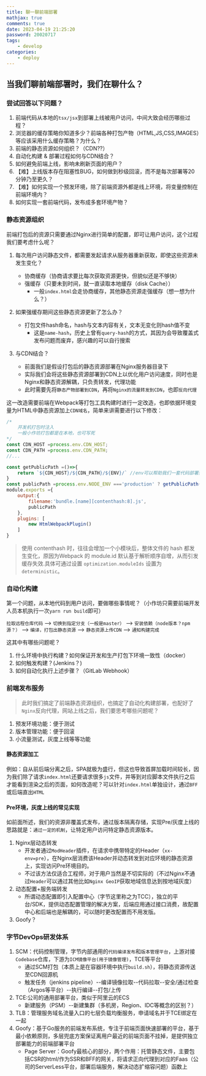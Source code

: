 ```yaml
---
title: 聊一聊前端部署
mathjax: true
comments: true
date: 2023-04-19 21:25:20
password: 20020717
tags:
    - develop
categories:
    - deploy
---
```

## 当我们聊前端部署时，我们在聊什么？

### 尝试回答以下问题？

1. 前端代码从本地的`tsx/jsx`到部署上线被用户访问，中间大致会经历哪些过程？
2. 浏览器的缓存策略你知道多少？前端各种打包产物（HTML,JS,CSS,IMAGES）等应该采用什么缓存策略？为什么？
3. 前端的静态资源如何组织？（CDN??）
4. 自动化构建 & 部署过程如何与CDN结合？
5. 如何避免前端上线，影响未刷新页面的用户？ 
6. 【难】上线版本存在阻塞性BUG，如何做到秒级回滚，而不是每次部署等20分钟乃至更久？
7. 【难】如何实现一个预发环境，除了前端资源外都是线上环境，将变量控制在前端环境内？
8. 如何实现一套前端代码，发布成多套环境产物？

### 静态资源组织

前端打包后的资源只需要通过Nginx进行简单的配置，即可让用户访问，这个过程我们要考虑什么呢？

1. 每次用户访问静态文件，都需要发起请求从服务器重新获取，即使这些资源未发生变化？
    - 协商缓存（协商请求要比每次获取资源更快，但貌似还是不够快）
    - 强缓存（只要未到时间，就一直读取本地缓存（disk Cache））
        - 一般`index.html`会走协商缓存，其他静态资源走强缓存（想一想为什么？）

2. 如果强缓存期间这些静态资源更新了怎么办？
    - 打包文件hash命名，hash与文本内容有关，文本无变化则hash值不变
        - 这是`name-hash`，历史上曾有`query-hash`的方式，其因为会导致覆盖式发布问题而废弃，感兴趣的可以自行搜索

3. 与CDN结合？
    - 前面我们是假设打包后的静态资源部署在Nginx服务器目录下
    - 实际我们会将这些静态资源部署到CDN上以优化用户访问速度，同时也是Nginx和静态资源解耦，只负责转发，代理功能
    - 此时需要先将`静态产物部署到CDN`，再将`Nginx的流量转发到CDN`，也即`反向代理`

这一改造需要前端在Webpack等打包工具构建时进行一定改造，也即依据环境变量为HTML中静态资源加上`CDN域名`，简单来讲需要进行以下修改：

```javascript
/*
    开发机打包时注入
    一般小作坊打包都是在本地，也可写死
*/
const CDN_HOST =process.env.CDN_HOST;
const CDN_PATH =process.env.CDN_PATH;
//...

const getPublicPath =()=>{
    return `${CDN_HOST}/${CDN_PATH}/${ENV}/` //env可以帮助我们一套代码部署到多套前端环境：prod/env
}
const publicPath =process.env.NODE_ENV ==='production' ? getPublicPath() : '.';
module.exports ={
    output:{
        filename:'bundle.[name][contenthash:8].js',
        publicPath
    },
    plugins: [
        new HtmlWebpackPlugin()
    ]
}
```
> 使用 contenthash 时，往往会增加一个小模块后，整体文件的 hash 都发生变化，原因为Webpack 的 module.id 默认基于解析顺序自增，从而引发缓存失效.具体可通过设置 `optimization.moduleIds` 设置为 `deterministic`。

### 自动化构建

第一个问题，从本地代码到用户访问，要做哪些事情呢？（小作坊只需要前端开发人员本机执行一次`yarn run build`即可）

`拉取远程仓库代码` --> `切换到指定分支（一般是master）` --> `安装依赖（node版本？npm源？）` --> `编译，打包出静态资源` --> `静态资源上传CDN` --> `通知构建完成`

这其中有哪些问题呢？

1. 什么环境中执行构建？如何保证开发和生产打包下环境一致性（docker）
2. 如何触发构建？(Jenkins？)
3. 如何自动化执行上述步骤？（GitLab Webhook）

### 前端发布服务

> 此时我们搞定了前端静态资源组织，也搞定了自动化构建部署，也配好了`Nginx`反向代理，网站上线之后，我们要思考哪些问题呢？

1. 预发环境功能：便于测试
2. 版本管理功能：便于回滚
3. 小流量测试，灰度上线等等功能

#### 静态资源加工

例如：自从前后端分离之后，SPA就极为盛行，但这也导致首屏加载时间较长，因为我们除了请求`index.html`还要请求很多`js`文件，并等到对应脚本文件执行之后才能看到渲染之后的页面，如何改造呢？可以针对`index.html`单独设计，通过`BFF`或后端直出`HTML`

#### Pre环境，灰度上线的常见实现

如前面所述，我们的资源非覆盖式发布，通过版本隔离存储，实现Pre/灰度上线的思路就是：`通过一定的机制`，让特定用户访问特定静态资源版本。

1. Nginx层动态转发
    - 开发者通过`ModHeader`插件，在请求中携带特定的Header（`xx-env=pre`），在Nginx层消费该Header并动态转发到对应环境的静态资源上，实现访问Pre环境目的。
    - 不过该方法仅适合工程师，对于用户当然是不切实际的（不过Nginx不通过`Header`可以通过其他比如`Nginx GeoIP`获取地域信息达到按地域灰度）
2. 动态配置+服务端转发
    - 所谓动态配置即引入配置中心（字节这里称之为TCC），独立的平台/SDK，提供动态配置管理的解决方案，后端应用通过接口消费，故配置中心和后端也是解耦的，可以随时更改配置而不用发版。
3. Goofy？

### 字节DevOps研发体系

1. SCM：代码控制管理，字节内部通用的`代码编译发布`和`版本管理平台`，上游对接`Codebase`仓库，下游为`ICM镜像平台(用于镜像管理)`，TCE等平台
    - 通过SCM打包（本质上是在容器环境中执行`build.sh`），将静态资源传送至CDN回源机
    - 触发任务（jenkins pipeline）--编译镜像拉取--代码拉取--安全/通过检查（Argos等平台）--执行编译--打包/上传
2. TCE:公司的通用部署平台，类似于阿里云的ECS
    - 新建服务（PSM）--新建集群（多机房，Region、IDC等概念的区别？）
3. TLB：管理服务域名流量入口的七层负载均衡服务，申请域名并于TCE绑定在一起
4. Goofy：基于Go服务的前端发布系统，专注于前端页面快速部署的平台，基于最小依赖原则，多层兜底方案保证离用户最近的前端页面不挂掉，是提供独立部署能力的前端部署平台
    - Page Server：Goofy最核心的部分，两个作用：托管静态文件，主要包括CSR的html/作为SSR和BFF的网关，将请求正向代理到对应的Faas（公司的ServerLess平台，部署后端服务，解决动态扩缩容问题）函数上
